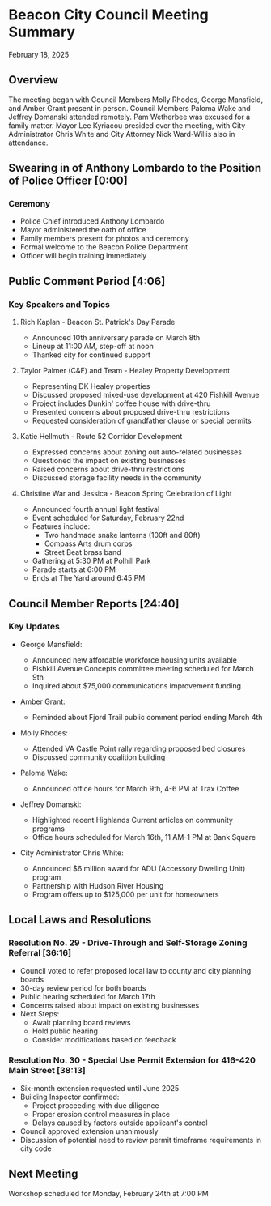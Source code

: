 # Beacon City Council Meeting Summary

February 18, 2025

## Overview

The meeting began with Council Members Molly Rhodes, George Mansfield, and Amber Grant present in person. Council Members Paloma Wake and Jeffrey Domanski attended remotely. Pam Wetherbee was excused for a family matter. Mayor Lee Kyriacou presided over the meeting, with City Administrator Chris White and City Attorney Nick Ward-Willis also in attendance.

## Swearing in of Anthony Lombardo to the Position of Police Officer [0:00]

### Ceremony
- Police Chief introduced Anthony Lombardo
- Mayor administered the oath of office
- Family members present for photos and ceremony
- Formal welcome to the Beacon Police Department
- Officer will begin training immediately

## Public Comment Period [4:06]

### Key Speakers and Topics
1. Rich Kaplan - Beacon St. Patrick's Day Parade
   - Announced 10th anniversary parade on March 8th
   - Lineup at 11:00 AM, step-off at noon
   - Thanked city for continued support
   
2. Taylor Palmer (C&F) and Team - Healey Property Development
   - Representing DK Healey properties
   - Discussed proposed mixed-use development at 420 Fishkill Avenue
   - Project includes Dunkin' coffee house with drive-thru
   - Presented concerns about proposed drive-thru restrictions
   - Requested consideration of grandfather clause or special permits
   
3. Katie Hellmuth - Route 52 Corridor Development
   - Expressed concerns about zoning out auto-related businesses
   - Questioned the impact on existing businesses
   - Raised concerns about drive-thru restrictions
   - Discussed storage facility needs in the community

4. Christine War and Jessica - Beacon Spring Celebration of Light
   - Announced fourth annual light festival
   - Event scheduled for Saturday, February 22nd
   - Features include:
     - Two handmade snake lanterns (100ft and 80ft)
     - Compass Arts drum corps
     - Street Beat brass band
   - Gathering at 5:30 PM at Polhill Park
   - Parade starts at 6:00 PM
   - Ends at The Yard around 6:45 PM

## Council Member Reports [24:40]

### Key Updates
- George Mansfield:
  - Announced new affordable workforce housing units available
  - Fishkill Avenue Concepts committee meeting scheduled for March 9th
  - Inquired about $75,000 communications improvement funding

- Amber Grant:
  - Reminded about Fjord Trail public comment period ending March 4th

- Molly Rhodes:
  - Attended VA Castle Point rally regarding proposed bed closures
  - Discussed community coalition building

- Paloma Wake:
  - Announced office hours for March 9th, 4-6 PM at Trax Coffee

- Jeffrey Domanski:
  - Highlighted recent Highlands Current articles on community programs
  - Office hours scheduled for March 16th, 11 AM-1 PM at Bank Square

- City Administrator Chris White:
  - Announced $6 million award for ADU (Accessory Dwelling Unit) program
  - Partnership with Hudson River Housing
  - Program offers up to $125,000 per unit for homeowners

## Local Laws and Resolutions

### Resolution No. 29 - Drive-Through and Self-Storage Zoning Referral [36:16]
- Council voted to refer proposed local law to county and city planning boards
- 30-day review period for both boards
- Public hearing scheduled for March 17th
- Concerns raised about impact on existing businesses
- Next Steps:
  - Await planning board reviews
  - Hold public hearing
  - Consider modifications based on feedback

### Resolution No. 30 - Special Use Permit Extension for 416-420 Main Street [38:13]
- Six-month extension requested until June 2025
- Building Inspector confirmed:
  - Project proceeding with due diligence
  - Proper erosion control measures in place
  - Delays caused by factors outside applicant's control
- Council approved extension unanimously
- Discussion of potential need to review permit timeframe requirements in city code

## Next Meeting
Workshop scheduled for Monday, February 24th at 7:00 PM

